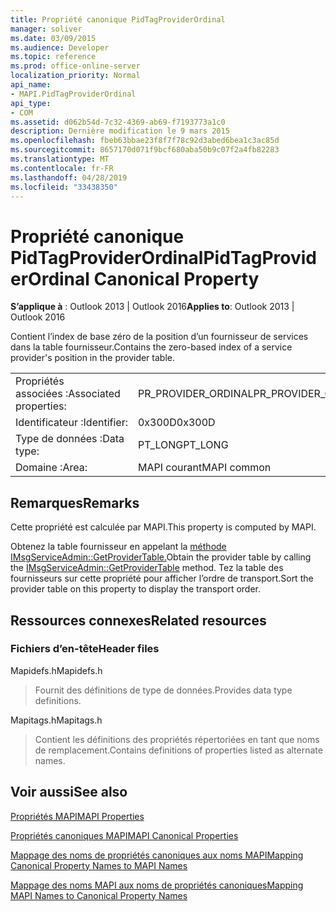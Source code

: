```yaml
---
title: Propriété canonique PidTagProviderOrdinal
manager: soliver
ms.date: 03/09/2015
ms.audience: Developer
ms.topic: reference
ms.prod: office-online-server
localization_priority: Normal
api_name:
- MAPI.PidTagProviderOrdinal
api_type:
- COM
ms.assetid: d062b54d-7c32-4369-ab69-f7193773a1c0
description: Dernière modification le 9 mars 2015
ms.openlocfilehash: fbeb63bbae23f8f7f78c92d3abed6bea1c3ac85d
ms.sourcegitcommit: 8657170d071f9bcf680aba50b9c07f2a4fb82283
ms.translationtype: MT
ms.contentlocale: fr-FR
ms.lasthandoff: 04/28/2019
ms.locfileid: "33438350"
---
```

# <a name="pidtagproviderordinal-canonical-property"></a><span data-ttu-id="beace-103">Propriété canonique PidTagProviderOrdinal</span><span class="sxs-lookup"><span data-stu-id="beace-103">PidTagProviderOrdinal Canonical Property</span></span>

  
  
<span data-ttu-id="beace-104">**S’applique à** : Outlook 2013 | Outlook 2016</span><span class="sxs-lookup"><span data-stu-id="beace-104">**Applies to**: Outlook 2013 | Outlook 2016</span></span> 
  
<span data-ttu-id="beace-105">Contient l’index de base zéro de la position d’un fournisseur de services dans la table fournisseur.</span><span class="sxs-lookup"><span data-stu-id="beace-105">Contains the zero-based index of a service provider's position in the provider table.</span></span>
  
|||
|:-----|:-----|
|<span data-ttu-id="beace-106">Propriétés associées :</span><span class="sxs-lookup"><span data-stu-id="beace-106">Associated properties:</span></span>  <br/> |<span data-ttu-id="beace-107">PR_PROVIDER_ORDINAL</span><span class="sxs-lookup"><span data-stu-id="beace-107">PR_PROVIDER_ORDINAL</span></span>  <br/> |
|<span data-ttu-id="beace-108">Identificateur :</span><span class="sxs-lookup"><span data-stu-id="beace-108">Identifier:</span></span>  <br/> |<span data-ttu-id="beace-109">0x300D</span><span class="sxs-lookup"><span data-stu-id="beace-109">0x300D</span></span>  <br/> |
|<span data-ttu-id="beace-110">Type de données :</span><span class="sxs-lookup"><span data-stu-id="beace-110">Data type:</span></span>  <br/> |<span data-ttu-id="beace-111">PT_LONG</span><span class="sxs-lookup"><span data-stu-id="beace-111">PT_LONG</span></span>  <br/> |
|<span data-ttu-id="beace-112">Domaine :</span><span class="sxs-lookup"><span data-stu-id="beace-112">Area:</span></span>  <br/> |<span data-ttu-id="beace-113">MAPI courant</span><span class="sxs-lookup"><span data-stu-id="beace-113">MAPI common</span></span>  <br/> |
   
## <a name="remarks"></a><span data-ttu-id="beace-114">Remarques</span><span class="sxs-lookup"><span data-stu-id="beace-114">Remarks</span></span>

<span data-ttu-id="beace-115">Cette propriété est calculée par MAPI.</span><span class="sxs-lookup"><span data-stu-id="beace-115">This property is computed by MAPI.</span></span>
  
<span data-ttu-id="beace-116">Obtenez la table fournisseur en appelant la [méthode IMsgServiceAdmin::GetProviderTable.](imsgserviceadmin-getprovidertable.md)</span><span class="sxs-lookup"><span data-stu-id="beace-116">Obtain the provider table by calling the [IMsgServiceAdmin::GetProviderTable](imsgserviceadmin-getprovidertable.md) method.</span></span> <span data-ttu-id="beace-117">Tez la table des fournisseurs sur cette propriété pour afficher l’ordre de transport.</span><span class="sxs-lookup"><span data-stu-id="beace-117">Sort the provider table on this property to display the transport order.</span></span> 
  
## <a name="related-resources"></a><span data-ttu-id="beace-118">Ressources connexes</span><span class="sxs-lookup"><span data-stu-id="beace-118">Related resources</span></span>

### <a name="header-files"></a><span data-ttu-id="beace-119">Fichiers d’en-tête</span><span class="sxs-lookup"><span data-stu-id="beace-119">Header files</span></span>

<span data-ttu-id="beace-120">Mapidefs.h</span><span class="sxs-lookup"><span data-stu-id="beace-120">Mapidefs.h</span></span>
  
> <span data-ttu-id="beace-121">Fournit des définitions de type de données.</span><span class="sxs-lookup"><span data-stu-id="beace-121">Provides data type definitions.</span></span>
    
<span data-ttu-id="beace-122">Mapitags.h</span><span class="sxs-lookup"><span data-stu-id="beace-122">Mapitags.h</span></span>
  
> <span data-ttu-id="beace-123">Contient les définitions des propriétés répertoriées en tant que noms de remplacement.</span><span class="sxs-lookup"><span data-stu-id="beace-123">Contains definitions of properties listed as alternate names.</span></span>
    
## <a name="see-also"></a><span data-ttu-id="beace-124">Voir aussi</span><span class="sxs-lookup"><span data-stu-id="beace-124">See also</span></span>



[<span data-ttu-id="beace-125">Propriétés MAPI</span><span class="sxs-lookup"><span data-stu-id="beace-125">MAPI Properties</span></span>](mapi-properties.md)
  
[<span data-ttu-id="beace-126">Propriétés canoniques MAPI</span><span class="sxs-lookup"><span data-stu-id="beace-126">MAPI Canonical Properties</span></span>](mapi-canonical-properties.md)
  
[<span data-ttu-id="beace-127">Mappage des noms de propriétés canoniques aux noms MAPI</span><span class="sxs-lookup"><span data-stu-id="beace-127">Mapping Canonical Property Names to MAPI Names</span></span>](mapping-canonical-property-names-to-mapi-names.md)
  
[<span data-ttu-id="beace-128">Mappage des noms MAPI aux noms de propriétés canoniques</span><span class="sxs-lookup"><span data-stu-id="beace-128">Mapping MAPI Names to Canonical Property Names</span></span>](mapping-mapi-names-to-canonical-property-names.md)

